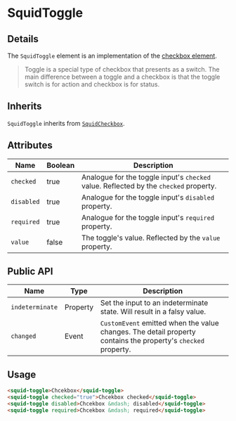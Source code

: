 # SquidToggle

## Details

The `SquidToggle` element is an implementation of the [checkbox element](https://developer.mozilla.org/en-US/docs/Web/HTML/Element/input/checkbox).

> Toggle is a special type of checkbox that presents as a switch.
> The main difference between a toggle and a checkbox is that the toggle switch is for action and checkbox is for status.

## Inherits

`SquidToggle` inherits from [`SquidCheckbox`](../squid-checkbox).

## Attributes

| Name        | Boolean      | Description                                       |
|-------------|--------------|---------------------------------------------------|
| `checked`   | true         | Analogue for the toggle input's `checked` value. Reflected by the `checked` property. |
| `disabled`  | true         | Analogue for the toggle input's `disabled` property. |
| `required`  | true         | Analogue for the toggle input's `required` property. |
| `value`     | false        | The toggle's value. Reflected by the `value` property. |

## Public API

| Name               | Type         | Description                                       |
|--------------------|--------------|---------------------------------------------------|
| `indeterminate`    | Property     | Set the input to an indeterminate state. Will result in a falsy value. |
| `changed`       | Event        | `CustomEvent` emitted when the value changes. The detail property contains the property's `checked` property. |

## Usage

```html
<squid-toggle>Chcekbox</squid-toggle>
<squid-toggle checked="true">Chcekbox checked</squid-toggle>
<squid-toggle disabled>Chcekbox &mdash; disabled</squid-toggle>
<squid-toggle required>Chcekbox &mdash; required</squid-toggle>